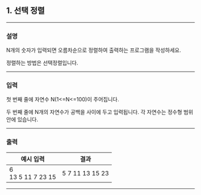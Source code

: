 ## 1. 선택 정렬
*************************************************************************
### 설명

N개의 숫자가 입력되면 오름차순으로 정렬하여 출력하는 프로그램을 작성하세요.

정렬하는 방법은 선택정렬입니다.


-------------------------------------------------------------------------
### 입력
첫 번째 줄에 자연수 N(1<=N<=100)이 주어집니다.

두 번째 줄에 N개의 자연수가 공백을 사이에 두고 입력됩니다. 각 자연수는 정수형 범위 안에 있습니다.

-------------------------------------------------------------------------
### 출력


| 예시 입력                | 결과  |
|----------------------|-----|
| 6<br>13 5 11 7 23 15 | 5 7 11 13 15 23 |

-------------------------------------------------------------------------